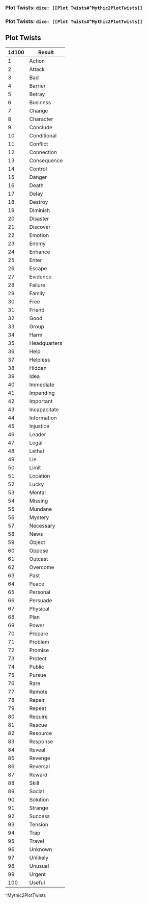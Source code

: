 ### Plot Twists: `dice: [[Plot Twists#^Mythic2PlotTwists]]`
### Plot Twists: `dice: [[Plot Twists#^Mythic2PlotTwists]]`

## 
## Plot Twists
| 1d100 | Result       |
| ----- | ------------ |
| 1     | Action       |
| 2     | Attack       |
| 3     | Bad          |
| 4     | Barrier      |
| 5     | Betray       |
| 6     | Business     |
| 7     | Change       |
| 8     | Character    |
| 9     | Conclude     |
| 10    | Conditional  |
| 11    | Conflict     |
| 12    | Connection   |
| 13    | Consequence  |
| 14    | Control      |
| 15    | Danger       |
| 16    | Death        |
| 17    | Delay        |
| 18    | Destroy      |
| 19    | Diminish     |
| 20    | Disaster     |
| 21    | Discover     |
| 22    | Emotion      |
| 23    | Enemy        |
| 24    | Enhance      |
| 25    | Enter        |
| 26    | Escape       |
| 27    | Evidence     |
| 28    | Failure      |
| 29    | Family       |
| 30    | Free         |
| 31    | Friend       |
| 32    | Good         |
| 33    | Group        |
| 34    | Harm         |
| 35    | Headquarters |
| 36    | Help         |
| 37    | Helpless     |
| 38    | Hidden       |
| 39    | Idea         |
| 40    | Immediate    |
| 41    | Impending    |
| 42    | Important    |
| 43    | Incapacitate |
| 44    | Information  |
| 45    | Injustice    |
| 46    | Leader       |
| 47    | Legal        |
| 48    | Lethal       |
| 49    | Lie          |
| 50    | Limit        |
| 51    | Location     |
| 52    | Lucky        |
| 53    | Mental       |
| 54    | Missing      |
| 55    | Mundane      |
| 56    | Mystery      |
| 57    | Necessary    |
| 58    | News         |
| 59    | Object       |
| 60    | Oppose       |
| 61    | Outcast      |
| 62    | Overcome     |
| 63    | Past         |
| 64    | Peace        |
| 65    | Personal     |
| 66    | Persuade     |
| 67    | Physical     |
| 68    | Plan         |
| 69    | Power        |
| 70    | Prepare      |
| 71    | Problem      |
| 72    | Promise      |
| 73    | Protect      |
| 74    | Public       |
| 75    | Pursue       |
| 76    | Rare         |
| 77    | Remote       |
| 78    | Repair       |
| 79    | Repeat       |
| 80    | Require      |
| 81    | Rescue       |
| 82    | Resource     |
| 83    | Response     |
| 84    | Reveal       |
| 85    | Revenge      |
| 86    | Reversal     |
| 87    | Reward       |
| 88    | Skill        |
| 89    | Social       |
| 90    | Solution     |
| 91    | Strange      |
| 92    | Success      |
| 93    | Tension      |
| 94    | Trap         |
| 95    | Travel       |
| 96    | Unknown      |
| 97    | Unlikely     |
| 98    | Unusual      |
| 99    | Urgent       |
| 100   | Useful       |
^Mythic2PlotTwists